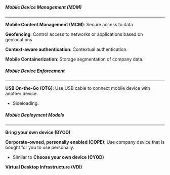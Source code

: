 ##### Mobile Device Management (MDM)
---
**Mobile Content Management (MCM)**: Secure access to data

**Geofencing**: Control access to networks or applications based on geolocations

**Context-aware authentication**: Contextual authentication.

**Mobile Containerization**: Storage segmentation of company data.


##### Mobile Device Enforcement
---
**USB On-the-Go (OTG)**: Use USB cable to connect mobile device with another device.
- Sideloading.

##### Mobile Deployment Models
---
**Bring your own device (BYOD)**

**Corporate-owned, personally enabled (COPE)**: Use company device that is bought for you to use personally.
- Similar to **Choose your own device (CYOD)**

**Virtual Desktop Infrastructure (VDI)**